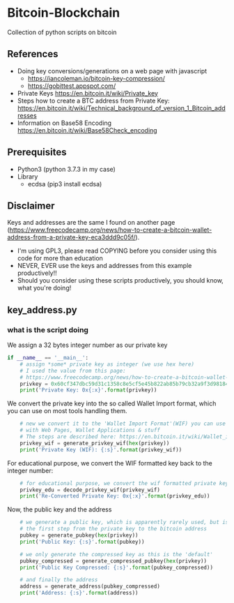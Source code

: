 # Bitcoin-Blockchain

Collection of python scripts on bitcoin

## References
 * Doing key conversions/generations on a web page with javascript 
   * https://iancoleman.io/bitcoin-key-compression/
   * https://gobittest.appspot.com/
 * Private Keys https://en.bitcoin.it/wiki/Private_key
 * Steps how to create a BTC address from Private Key: https://en.bitcoin.it/wiki/Technical_background_of_version_1_Bitcoin_addresses
 * Information on Base58 Encoding https://en.bitcoin.it/wiki/Base58Check_encoding
 
## Prerequisites
 * Python3 (python 3.7.3 in my case)
 * Library
   * ecdsa (pip3 install ecdsa)

## Disclaimer
Keys and addresses are the same I found on another page (https://www.freecodecamp.org/news/how-to-create-a-bitcoin-wallet-address-from-a-private-key-eca3ddd9c05f/).
 * I'm using GPL3, please read COPYING before you consider using this code for more than education
 * NEVER, EVER use the keys and addresses from this example productively!!
 * Should you consider using these scripts productively, you should know, what you're doing!

## key_address.py
### what is the script doing

We assign a 32 bytes integer number as our private key

```python
if __name__ == '__main__':
    # assign *some* private key as integer (we use hex here)
    # I used the value from this page: 
    # https://www.freecodecamp.org/news/how-to-create-a-bitcoin-wallet-address-from-a-private-key-eca3ddd9c05f/
    privkey = 0x60cf347dbc59d31c1358c8e5cf5e45b822ab85b79cb32a9f3d98184779a9efc2
    print('Private Key: 0x{:x}'.format(privkey))
```

We convert the private key into the so called Wallet Import format, which you can use on most tools handling them.

```python
    # new we convert it to the 'Wallet Import Format'(WIF) you can use
    # with Web Pages, Wallet Applications & stuff
    # The steps are described here: https://en.bitcoin.it/wiki/Wallet_import_format
    privkey_wif = generate_privkey_wif(hex(privkey))
    print('Private Key (WIF): {:s}'.format(privkey_wif))
```
For educational purpose, we convert the WIF formatted key back to the integer number:

```python
    # for educational purpose, we convert the wif formatted private key back into the hex form
    privkey_edu = decode_privkey_wif(privkey_wif)
    print('Re-Converted Private Key: 0x{:x}'.format(privkey_edu))
```
Now, the public key and the address

```python
    # we generate a public key, which is apparently rarely used, but is 
    # the first step from the private key to the bitcoin address
    pubkey = generate_pubkey(hex(privkey))
    print('Public Key: {:s}'.format(pubkey))

    # we only generate the compressed key as this is the 'default'
    pubkey_compressed = generate_compressed_pubkey(hex(privkey))
    print('Public Key Compressed: {:s}'.format(pubkey_compressed))

    # and finally the address
    address = generate_address(pubkey_compressed)
    print('Address: {:s}'.format(address))
```
